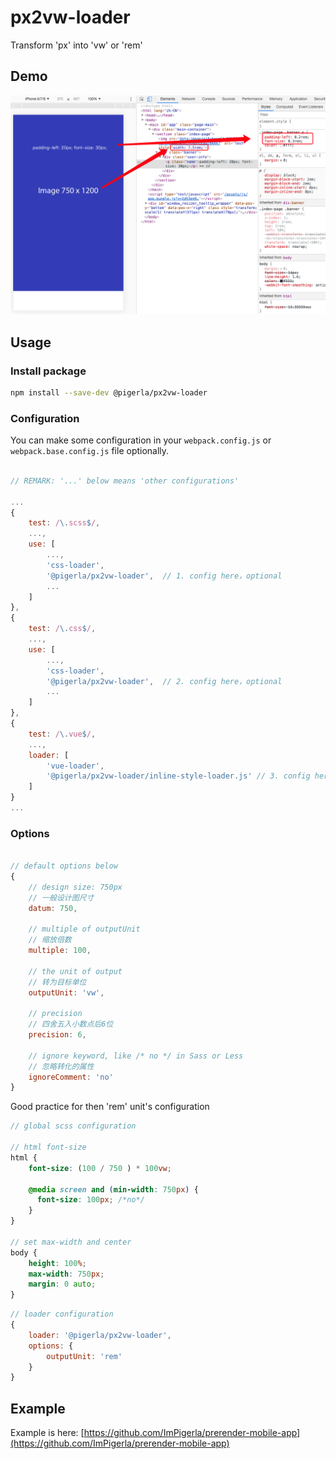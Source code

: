 # px2vw-loader

Transform 'px' into 'vw' or 'rem'

## Demo

![px2vw-demo.jpg](./assets/px2vw-demo.png)

## Usage

### Install package

```bash
npm install --save-dev @pigerla/px2vw-loader
```

### Configuration

You can make some configuration in your `webpack.config.js` or `webpack.base.config.js` file optionally.

```js

// REMARK: '...' below means 'other configurations'

...
{
    test: /\.scss$/,
    ...,
    use: [
        ...,
        'css-loader',
        '@pigerla/px2vw-loader',  // 1. config here，optional
        ...
    ]
},
{
    test: /\.css$/,
    ...,
    use: [
        ...,
        'css-loader',
        '@pigerla/px2vw-loader',  // 2. config here，optional
        ...
    ]
}, 
{
    test: /\.vue$/,
    ...,
    loader: [
        'vue-loader', 
        '@pigerla/px2vw-loader/inline-style-loader.js' // 3. config here，optional
    ]
}
...
```

### Options

```js

// default options below
{
    // design size: 750px
    // 一般设计图尺寸
    datum: 750,
    
    // multiple of outputUnit
    // 缩放倍数
    multiple: 100,

    // the unit of output
    // 转为目标单位
    outputUnit: 'vw',

    // precision
    // 四舍五入小数点后6位
    precision: 6,

    // ignore keyword, like /* no */ in Sass or Less
    // 忽略转化的属性
    ignoreComment: 'no'
}
```


Good practice for then 'rem' unit's configuration

```scss
// global scss configuration

// html font-size
html {
    font-size: (100 / 750 ) * 100vw;

    @media screen and (min-width: 750px) {
      font-size: 100px; /*no*/
    }
}

// set max-width and center
body {
    height: 100%;
    max-width: 750px;
    margin: 0 auto;
}
```

```js
// loader configuration
{
    loader: '@pigerla/px2vw-loader',
    options: {
        outputUnit: 'rem'
    }
}
```

## Example

Example is here: [https://github.com/ImPigerla/prerender-mobile-app](https://github.com/ImPigerla/prerender-mobile-app)
